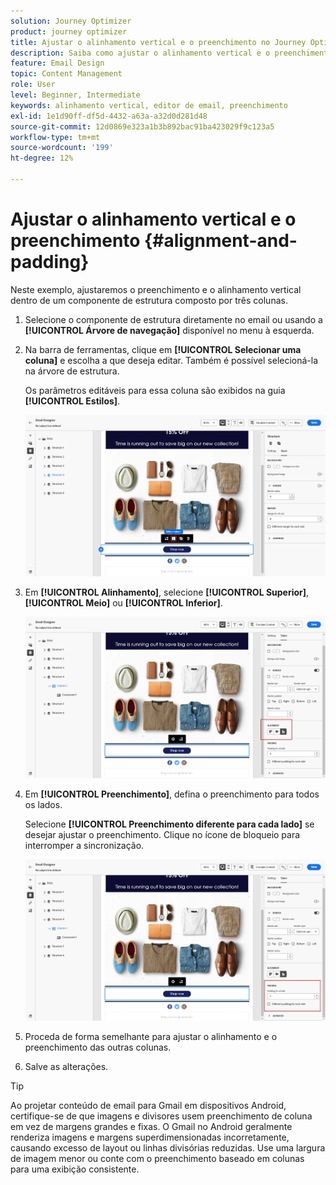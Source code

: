 ```yaml
---
solution: Journey Optimizer
product: journey optimizer
title: Ajustar o alinhamento vertical e o preenchimento no Journey Optimizer
description: Saiba como ajustar o alinhamento vertical e o preenchimento
feature: Email Design
topic: Content Management
role: User
level: Beginner, Intermediate
keywords: alinhamento vertical, editor de email, preenchimento
exl-id: 1e1d90ff-df5d-4432-a63a-a32d0d281d48
source-git-commit: 12d0869e323a1b3b892bac91ba423029f9c123a5
workflow-type: tm+mt
source-wordcount: '199'
ht-degree: 12%

---
```


# Ajustar o alinhamento vertical e o preenchimento {#alignment-and-padding}

Neste exemplo, ajustaremos o preenchimento e o alinhamento vertical dentro de um componente de estrutura composto por três colunas.

1. Selecione o componente de estrutura diretamente no email ou usando a **[!UICONTROL Árvore de navegação]** disponível no menu à esquerda.

1. Na barra de ferramentas, clique em **[!UICONTROL Selecionar uma coluna]** e escolha a que deseja editar. Também é possível selecioná-la na árvore de estrutura.

   Os parâmetros editáveis para essa coluna são exibidos na guia **[!UICONTROL Estilos]**.

   ![](assets/alignment_2.png)

1. Em **[!UICONTROL Alinhamento]**, selecione **[!UICONTROL Superior]**, **[!UICONTROL Meio]** ou **[!UICONTROL Inferior]**.

   ![](assets/alignment_3.png)

1. Em **[!UICONTROL Preenchimento]**, defina o preenchimento para todos os lados.

   Selecione **[!UICONTROL Preenchimento diferente para cada lado]** se desejar ajustar o preenchimento. Clique no ícone de bloqueio para interromper a sincronização.

   ![](assets/alignment_4.png)

1. Proceda de forma semelhante para ajustar o alinhamento e o preenchimento das outras colunas.

1. Salve as alterações.

>[!TIP]
>
>Ao projetar conteúdo de email para Gmail em dispositivos Android, certifique-se de que imagens e divisores usem preenchimento de coluna em vez de margens grandes e fixas. O Gmail no Android geralmente renderiza imagens e margens superdimensionadas incorretamente, causando excesso de layout ou linhas divisórias reduzidas. Use uma largura de imagem menor ou conte com o preenchimento baseado em colunas para uma exibição consistente.
